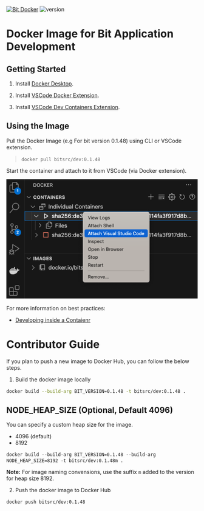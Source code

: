 [![Bit Docker](https://img.shields.io/badge/Bit-Docker-086dd7)](https://hub.docker.com/u/bitsrc) ![version](https://img.shields.io/badge/Image-bitsrc/dev:0.1.48-brightgreen)
# Docker Image for Bit Application Development

## Getting Started

1. Install [Docker Desktop](https://www.docker.com/products/docker-desktop/).

2. Install [VSCode Docker Extension](https://marketplace.visualstudio.com/items?itemName=ms-azuretools.vscode-docker).

3. Install [VSCode Dev Containers Extension](https://marketplace.visualstudio.com/items?itemName=ms-vscode-remote.remote-containers).

## Using the Image

Pull the Docker Image (e.g For bit version 0.1.48) using CLI or VSCode extension.

> `docker pull bitsrc/dev:0.1.48`

Start the container and attach to it from VSCode (via Docker extension).

![VSCode Docker Attach](images/vscode-docker-attach.png)

For more information on best practices:

- [Developing inside a Contaienr](https://code.visualstudio.com/docs/devcontainers/containers)

# Contributor Guide
If you plan to push a new image to Docker Hub, you can follow the below steps.

1. Build the docker image locally

```sh
docker build --build-arg BIT_VERSION=0.1.48 -t bitsrc/dev:0.1.48 .
```

## NODE_HEAP_SIZE (Optional, Default 4096)

You can specify a custom heap size for the image.

- 4096 (default)
- 8192

```
docker build --build-arg BIT_VERSION=0.1.48 --build-arg NODE_HEAP_SIZE=8192 -t bitsrc/dev:0.1.48m .
```

**Note:** For image naming convensions, use the suffix `m` added to the version for heap size 8192.

2. Push the docker image to Docker Hub

```
docker push bitsrc/dev:0.1.48
```